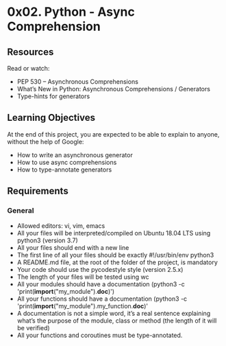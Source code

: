 # 0x02. Python - Async Comprehension

## Resources
Read or watch:
- PEP 530 – Asynchronous Comprehensions
- What’s New in Python: Asynchronous Comprehensions / Generators
- Type-hints for generators

## Learning Objectives
At the end of this project, you are expected to be able to explain to anyone, without the help of Google:
- How to write an asynchronous generator
- How to use async comprehensions
- How to type-annotate generators

## Requirements
### General
- Allowed editors: vi, vim, emacs
- All your files will be interpreted/compiled on Ubuntu 18.04 LTS using python3 (version 3.7)
- All your files should end with a new line
- The first line of all your files should be exactly #!/usr/bin/env python3
- A README.md file, at the root of the folder of the project, is mandatory
- Your code should use the pycodestyle style (version 2.5.x)
- The length of your files will be tested using wc
- All your modules should have a documentation (python3 -c 'print(__import__("my_module").__doc__)')
- All your functions should have a documentation (python3 -c 'print(__import__("my_module").my_function.__doc__)'
- A documentation is not a simple word, it’s a real sentence explaining what’s the purpose of the module, class or method (the length of it will be verified)
- All your functions and coroutines must be type-annotated.

